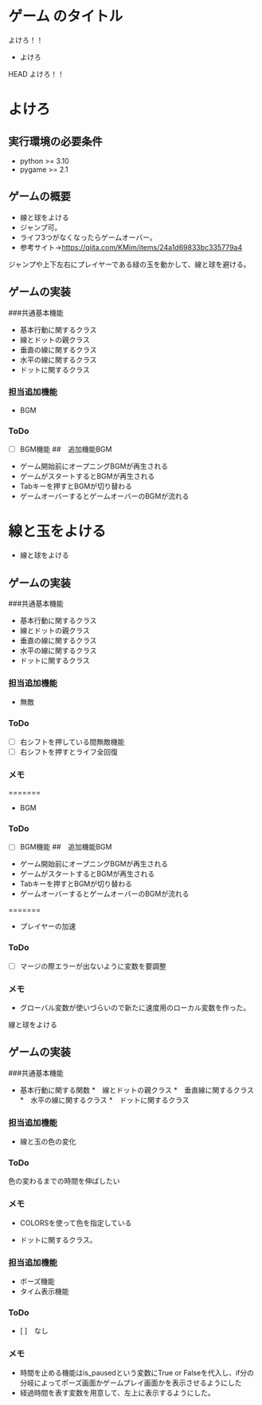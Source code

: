 
# ゲーム のタイトル

よけろ！！

* よけろ

HEAD
よけろ！！

# よけろ

## 実行環境の必要条件
* python >= 3.10
* pygame >= 2.1
## ゲームの概要

* 線と球をよける
* ジャンプ可。
* ライフ3つがなくなったらゲームオーバー。
* 参考サイト→https://qiita.com/KMim/items/24a1d69833bc335779a4

ジャンプや上下左右にプレイヤーである緑の玉を動かして、線と球を避ける。

## ゲームの実装
###共通基本機能
* 基本行動に関するクラス
* 線とドットの親クラス
* 垂直の線に関するクラス
* 水平の線に関するクラス
* ドットに関するクラス
### 担当追加機能

* BGM
### ToDo
- [ ] BGM機能
##　追加機能BGM
* ゲーム開始前にオープニングBGMが再生される
* ゲームがスタートするとBGMが再生される
* Tabキーを押すとBGMが切り替わる
* ゲームオーバーするとゲームオーバーのBGMが流れる

線と玉をよける
=======
* 線と球をよける

## ゲームの実装
###共通基本機能
* 基本行動に関するクラス
* 線とドットの親クラス
* 垂直の線に関するクラス
* 水平の線に関するクラス
* ドットに関するクラス
### 担当追加機能

* 無敵
### ToDo
- [ ] 右シフトを押している間無敵機能
- [ ] 右シフトを押すとライフ全回復
### メモ


=======
* BGM
### ToDo
- [ ] BGM機能
##　追加機能BGM
* ゲーム開始前にオープニングBGMが再生される
* ゲームがスタートするとBGMが再生される
* Tabキーを押すとBGMが切り替わる
* ゲームオーバーするとゲームオーバーのBGMが流れる

=======
* プレイヤーの加速
### ToDo
* [ ] マージの際エラーが出ないように変数を要調整
### メモ
* グローバル変数が使いづらいので新たに速度用のローカル変数を作った。



線と球をよける
## ゲームの実装
###共通基本機能
* 基本行動に関する関数
*　線とドットの親クラス
*　垂直線に関するクラス
*　水平の線に関するクラス
*　ドットに関するクラス
### 担当追加機能
* 線と玉の色の変化
### ToDo
色の変わるまでの時間を伸ばしたい
### メモ
* COLORSを使って色を指定している

* ドットに関するクラス。
### 担当追加機能
* ポーズ機能
* タイム表示機能
### ToDo
- [ ]　なし
### メモ
* 時間を止める機能はis_pausedという変数にTrue or Falseを代入し、if分の分岐によってポーズ画面かゲームプレイ画面かを表示させるようにした
* 経過時間を表す変数を用意して、左上に表示するようにした。


